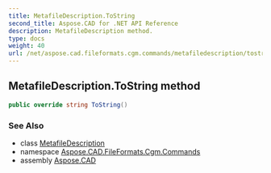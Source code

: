 ```yaml
---
title: MetafileDescription.ToString
second_title: Aspose.CAD for .NET API Reference
description: MetafileDescription method. 
type: docs
weight: 40
url: /net/aspose.cad.fileformats.cgm.commands/metafiledescription/tostring/
---
```

## MetafileDescription.ToString method

```csharp
public override string ToString()
```

### See Also

* class [MetafileDescription](../)
* namespace [Aspose.CAD.FileFormats.Cgm.Commands](../../metafiledescription/)
* assembly [Aspose.CAD](../../../)


